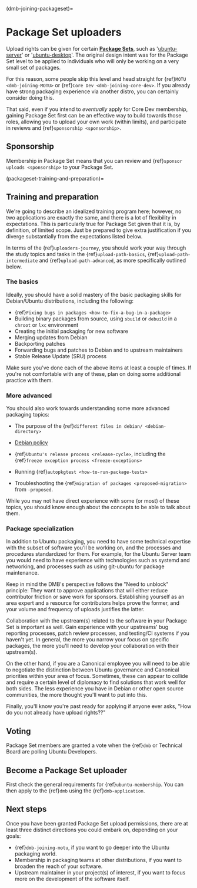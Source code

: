 (dmb-joining-packageset)=
# Package Set uploaders

Upload rights can be given for certain **[Package Sets](https://ubuntu-archive-team.ubuntu.com/packagesets/)**, such as '[ubuntu-server](https://ubuntu-archive-team.ubuntu.com/packagesets/questing/ubuntu-server)' or '[ubuntu-desktop](https://ubuntu-archive-team.ubuntu.com/packagesets/questing/ubuntu-desktop)'.
The original design intent was for the Package Set level to be applied to individuals who will only be working on a very small set of packages.

For this reason, some people skip this level and head straight for {ref}`MOTU <dmb-joining-MOTU>` or {ref}`Core Dev <dmb-joining-core-dev>`.
If you already have strong packaging experience via another distro, you can certainly consider doing this.

That said, even if you intend to *eventually* apply for Core Dev membership, gaining Package Set first can be an effective way to build towards those roles, allowing you to upload your own work (within limits), and participate in reviews and {ref}`sponsorship <sponsorship>`.


## Sponsorship

Membership in Package Set means that you can review and {ref}`sponsor uploads <sponsorship>` to your Package Set.


(packageset-training-and-preparation)=
## Training and preparation

We're going to describe an idealized training program here; however, no two applications are exactly the same, and there is a lot of flexibility in expectations.
This is particularly true for Package Set given that it is, by definition, of limited scope.
Just be prepared to give extra justification if you diverge substantially from the expectations listed below.

In terms of the {ref}`uploaders-journey`, you should work your way through the study topics and tasks in the {ref}`upload-path-basics`, {ref}`upload-path-intermediate` and {ref}`upload-path-advanced`, as more specifically outlined below.


### The basics

Ideally, you should have a solid mastery of the basic packaging skills for Debian/Ubuntu distributions, including the following:

* {ref}`Fixing bugs in packages <how-to-fix-a-bug-in-a-package>`
* Building binary packages from source, using `sbuild` or `debuild` in a
  `chroot` or `lxc` environment
* Creating the initial packaging for new software
* Merging updates from Debian
* Backporting patches
* Forwarding bugs and patches to Debian and to upstream maintainers
* Stable Release Update (SRU) process

Make sure you've done each of the above items at least a couple of times.
If you're not comfortable with any of these, plan on doing some additional practice with them.


### More advanced

You should also work towards understanding some more advanced packaging topics:

* The purpose of the {ref}`different files in debian/ <debian-directory>`

* [Debian policy](http://www.debian.org/doc/debian-policy/)

* {ref}`Ubuntu's release process <release-cycle>`, including the {ref}`freeze exception process <freeze-exceptions>`

* Running {ref}`autopkgtest <how-to-run-package-tests>`

* Troubleshooting the {ref}`migration of packages <proposed-migration>` from `-proposed`.

While you may not have direct experience with some (or most) of these topics,
you should know enough about the concepts to be able to talk about them.


### Package specialization

In addition to Ubuntu packaging, you need to have some technical expertise with the subset of software you'll be working on, and the processes and procedures standardized for them.
For example, for the Ubuntu Server team you would need to have experience with technologies such as systemd and networking, and processes such as using git-ubuntu for package maintenance.

Keep in mind the DMB's perspective follows the "Need to unblock" principle:
They want to approve applications that will either reduce contributor friction or save work for sponsors.
Establishing yourself as an area expert and a resource for contributors helps prove the former, and your volume and frequency of uploads justifies the latter.

Collaboration with the upstream(s) related to the software in your Package Set is important as well.
Gain experience with your upstreams' bug reporting processes, patch review processes, and testing/CI systems if you haven't yet.
In general, the more you narrow your focus on specific packages, the more you'll need to develop your collaboration with their upstream(s).

On the other hand, if you are a Canonical employee you will need to be able to negotiate the distinction between Ubuntu governance and Canonical priorities within your area of focus.
Sometimes, these can appear to collide and require a certain level of diplomacy to find solutions that work well for both sides.
The less experience you have in Debian or other open source communities, the more thought you'll want to put into this.

Finally, you'll know you're past ready for applying if anyone ever asks, "How do you not already have upload rights??"


## Voting

Package Set members are granted a vote when the {ref}`dmb` or Technical Board are polling Ubuntu Developers.


## Become a Package Set uploader

First check the general requirements for {ref}`ubuntu-membership`.
You can then apply to the {ref}`dmb` using the {ref}`dmb-application`.


## Next steps

Once you have been granted Package Set upload permissions, there are at least three distinct directions you could embark on, depending on your goals:

* {ref}`dmb-joining-motu`, if you want to go deeper into the Ubuntu packaging world.
* Membership in packaging teams at other distributions, if you want to broaden the reach of your software.
* Upstream maintainer in your project(s) of interest, if you want to focus more on the development of the software itself.

